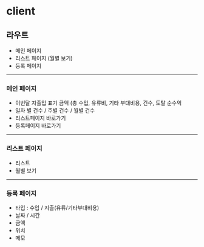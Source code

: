 # client

<h2>라우트</h2>
<ul>
<li>메인 페이지</li>
<li>리스트 페이지 (월별 보기)</li>
<li>등록 페이지</li>
</ul>
<hr/>
<h3>메인 페이지</h3>
<ul>
<li>이번달 지출입 표기 금액 (총 수입, 유류비, 기타 부대비용, 건수, 토탈 순수익</li>
<li>일자 별 건수 / 주별 건수 / 월별 건수</li>
<li>리스트페이지 바로가기</li>
<li>등록페이지 바로가기</li>
</ul>
<hr/>
<h3>리스트 페이지</h3>
<ul>
<li>리스트</li>
<li>월별 보기 </li>
</ul>
<hr/>
<h3>등록 페이지</h3>
<ul>
<li>타입 : 수입 / 지출(유류/기타부대비용)</li>
<li>날짜 / 시간</li>
<li>금액</li>
<li>위치</li>
<li>메모</li>
</ul>
